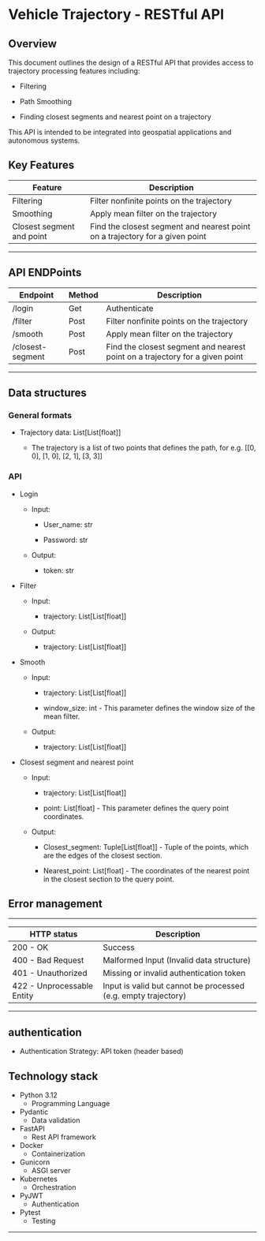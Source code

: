 # Vehicle Trajectory - RESTful API

## Overview

This document outlines the design of a RESTful API that provides access
to trajectory processing features including:

-   Filtering

-   Path Smoothing

-   Finding closest segments and nearest point on a trajectory

This API is intended to be integrated into geospatial applications and
autonomous systems.

## Key Features
| Feature | Description |
| -------- | ------- |
| Filtering | Filter nonfinite points on the trajectory|
| Smoothing | Apply mean filter on the trajectory |
| Closest segment and point | Find the closest segment and nearest point on a trajectory for a given point|
  -----------------------------------------------------------------------

## API ENDPoints
| Endpoint | Method | Description |
| -------- | ------- | ------- |
| /login | Get | Authenticate|
| /filter | Post | Filter nonfinite points on the trajectory |
| /smooth | Post | Apply mean filter on the trajectory |
| /closest-segment | Post | Find the closest segment and nearest point on a trajectory for a given point|

  -----------------------------------------------------------------------

## Data structures

### General formats

-  Trajectory data: List\[List\[float\]\]

    - The trajectory is a list of two points that defines the path, for e.g. \[\[0, 0\], \[1, 0\], \[2, 1\], \[3, 3\]\]

### API

- Login

   - Input:  

      - User_name: str

      - Password: str

   - Output: 

      - token: str

- Filter

  - Input:  

    - trajectory: List\[List\[float\]\]

  -  Output: 

      - trajectory: List\[List\[float\]\]

- Smooth

  - Input:  

    - trajectory: List\[List\[float\]\]

    - window_size: int - This parameter defines the window size of the mean filter.

  - Output:  

    - trajectory: List\[List\[float\]\]

- Closest segment and nearest point

  - Input:  

    - trajectory: List\[List\[float\]\]

    - point: List\[float\] - This parameter defines the query point coordinates.

  - Output:  

    - Closest_segment: Tuple\[List\[float\]\] - Tuple of the points, which are the edges of the closest section.

    - Nearest_point: List\[float\] - The coordinates of the nearest point in the closest section to the query point.

## Error management

  -----------------------------------------------------------------------
| HTTP status | Description |
| -------- | ------- |
| 200 - OK | Success|
| 400 - Bad Request | Malformed Input (Invalid data structure) |
| 401 - Unauthorized | Missing or invalid authentication token |
| 422 - Unprocessable Entity |Input is valid but cannot be processed (e.g. empty trajectory)|

  -----------------------------------------------------------------------

##  authentication

-   Authentication Strategy: API token (header based)

## Technology stack
   - Python 3.12
      - Programming Language
  - Pydantic
      - Data validation
   - FastAPI
      - Rest API framework
  - Docker
    - Containerization
  - Gunicorn
      - ASGI server
  - Kubernetes
      - Orchestration
  - PyJWT
      - Authentication
  - Pytest
      - Testing
  ---------------------------------------------------------------------------
